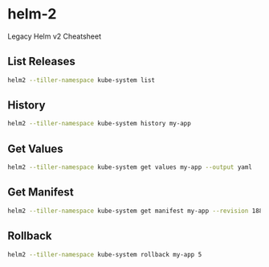 # helm-2

Legacy Helm v2 Cheatsheet

## List Releases

```bash
helm2 --tiller-namespace kube-system list
```

## History

```bash
helm2 --tiller-namespace kube-system history my-app
```

## Get Values

```bash
helm2 --tiller-namespace kube-system get values my-app --output yaml
```

## Get Manifest

```bash
helm2 --tiller-namespace kube-system get manifest my-app --revision 188
```

## Rollback

```bash
helm2 --tiller-namespace kube-system rollback my-app 5
```

